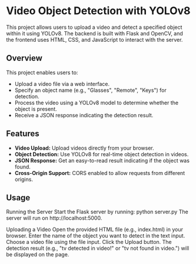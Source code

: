 # Video Object Detection with YOLOv8

This project allows users to upload a video and detect a specified object within it using YOLOv8. The backend is built with Flask and OpenCV, and the frontend uses HTML, CSS, and JavaScript to interact with the server.

## Overview

This project enables users to:
- Upload a video file via a web interface.
- Specify an object name (e.g., "Glasses", "Remote", "Keys") for detection.
- Process the video using a YOLOv8 model to determine whether the object is present.
- Receive a JSON response indicating the detection result.

## Features

- **Video Upload:** Upload videos directly from your browser.
- **Object Detection:** Use YOLOv8 for real-time object detection in videos.
- **JSON Response:** Get an easy-to-read result indicating if the object was found.
- **Cross-Origin Support:** CORS enabled to allow requests from different origins.

## Usage
Running the Server
Start the Flask server by running:
    python server.py
The server will run on http://localhost:5000.

Uploading a Video
Open the provided HTML file (e.g., index.html) in your browser.
Enter the name of the object you want to detect in the text input.
Choose a video file using the file input.
Click the Upload button.
The detection result (e.g., "tv detected in video!" or "tv not found in video.") will be displayed on the page.


